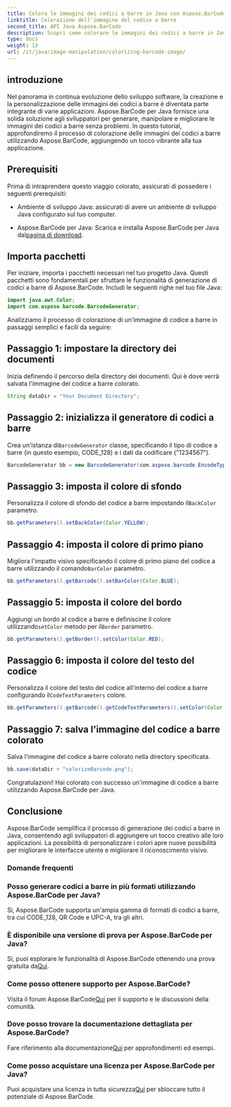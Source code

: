 ```yaml
---
title: Colora le immagini dei codici a barre in Java con Aspose.BarCode
linktitle: Colorazione dell'immagine del codice a barre
second_title: API Java Aspose.BarCode
description: Scopri come colorare le immagini dei codici a barre in Java senza sforzo utilizzando Aspose.BarCode. Segui la nostra guida passo passo per risultati vivaci e visivamente accattivanti.
type: docs
weight: 13
url: /it/java/image-manipulation/colorizing-barcode-image/
---
```


## introduzione

Nel panorama in continua evoluzione dello sviluppo software, la creazione e la personalizzazione delle immagini dei codici a barre è diventata parte integrante di varie applicazioni. Aspose.BarCode per Java fornisce una solida soluzione agli sviluppatori per generare, manipolare e migliorare le immagini dei codici a barre senza problemi. In questo tutorial, approfondiremo il processo di colorazione delle immagini dei codici a barre utilizzando Aspose.BarCode, aggiungendo un tocco vibrante alla tua applicazione.

## Prerequisiti

Prima di intraprendere questo viaggio colorato, assicurati di possedere i seguenti prerequisiti:

- Ambiente di sviluppo Java: assicurati di avere un ambiente di sviluppo Java configurato sul tuo computer.

-  Aspose.BarCode per Java: Scarica e installa Aspose.BarCode per Java dal[pagina di download](https://releases.aspose.com/barcode/java/).

## Importa pacchetti

Per iniziare, importa i pacchetti necessari nel tuo progetto Java. Questi pacchetti sono fondamentali per sfruttare le funzionalità di generazione di codici a barre di Aspose.BarCode. Includi le seguenti righe nel tuo file Java:

```java
import java.awt.Color;
import com.aspose.barcode.BarcodeGenerator;
```

Analizziamo il processo di colorazione di un'immagine di codice a barre in passaggi semplici e facili da seguire:

## Passaggio 1: impostare la directory dei documenti

Inizia definendo il percorso della directory dei documenti. Qui è dove verrà salvata l'immagine del codice a barre colorato.

```java
String dataDir = "Your Document Directory";
```

## Passaggio 2: inizializza il generatore di codici a barre

 Crea un'istanza di`BarcodeGenerator` classe, specificando il tipo di codice a barre (in questo esempio, CODE_128) e i dati da codificare ("1234567").

```java
BarcodeGenerator bb = new BarcodeGenerator(com.aspose.barcode.EncodeTypes.CODE_128, "1234567");
```

## Passaggio 3: imposta il colore di sfondo

 Personalizza il colore di sfondo del codice a barre impostando il`BackColor` parametro.

```java
bb.getParameters().setBackColor(Color.YELLOW);
```

## Passaggio 4: imposta il colore di primo piano

 Migliora l'impatto visivo specificando il colore di primo piano del codice a barre utilizzando il comando`BarColor` parametro.

```java
bb.getParameters().getBarcode().setBarColor(Color.BLUE);
```

## Passaggio 5: imposta il colore del bordo

 Aggiungi un bordo al codice a barre e definiscine il colore utilizzando`setColor` metodo per il`Border` parametro.

```java
bb.getParameters().getBorder().setColor(Color.RED);
```

## Passaggio 6: imposta il colore del testo del codice

 Personalizza il colore del testo del codice all'interno del codice a barre configurando il`CodeTextParameters` colore.

```java
bb.getParameters().getBarcode().getCodeTextParameters().setColor(Color.RED);
```

## Passaggio 7: salva l'immagine del codice a barre colorato

Salva l'immagine del codice a barre colorato nella directory specificata.

```java
bb.save(dataDir + "colorizeBarcode.png");
```

Congratulazioni! Hai colorato con successo un'immagine di codice a barre utilizzando Aspose.BarCode per Java.

## Conclusione

Aspose.BarCode semplifica il processo di generazione dei codici a barre in Java, consentendo agli sviluppatori di aggiungere un tocco creativo alle loro applicazioni. La possibilità di personalizzare i colori apre nuove possibilità per migliorare le interfacce utente e migliorare il riconoscimento visivo.

### Domande frequenti

### Posso generare codici a barre in più formati utilizzando Aspose.BarCode per Java?
Sì, Aspose.BarCode supporta un'ampia gamma di formati di codici a barre, tra cui CODE_128, QR Code e UPC-A, tra gli altri.

### È disponibile una versione di prova per Aspose.BarCode per Java?
 Sì, puoi esplorare le funzionalità di Aspose.BarCode ottenendo una prova gratuita da[Qui](https://releases.aspose.com/).

### Come posso ottenere supporto per Aspose.BarCode?
 Visita il forum Aspose.BarCode[Qui](https://forum.aspose.com/c/barcode/13) per il supporto e le discussioni della comunità.

### Dove posso trovare la documentazione dettagliata per Aspose.BarCode?
 Fare riferimento alla documentazione[Qui](https://reference.aspose.com/barcode/java/) per approfondimenti ed esempi.

### Come posso acquistare una licenza per Aspose.BarCode per Java?
 Puoi acquistare una licenza in tutta sicurezza[Qui](https://purchase.aspose.com/buy) per sbloccare tutto il potenziale di Aspose.BarCode.
